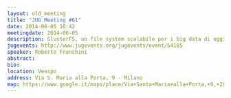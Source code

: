 ```yaml
---
layout: old_meeting
title: "JUG Meeting #61"
date: 2014-06-05 16:42
meetingdate: 2014-06-05
description: GlusterFS, un file system scalabile per i big data di oggi e di domani
jugevents: http://www.jugevents.org/jugevents/event/54165
speaker: Roberto Franchini
abstract: 
bio: 
location: Veespo
address: Via S. Maria alla Porta, 9 - Milano
map: https://www.google.it/maps/place/Via+Santa+Maria+alla+Porta,+9,+20123+Milano/@45.4664129,9.1817829,17z/data=!4m2!3m1!1s0x4786c153a8292d05:0x4c6f0a73c08286b9
---
```


